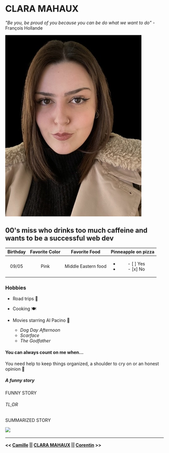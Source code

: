 # CLARA MAHAUX
 *"Be you, be proud of you because you can be do what we want to do"*  -François Hollande  
 
 ![My picture](IMG_2707.jpg)
 ## 00's miss who drinks too much caffeine and wants to be a successful web dev
 
 | Birthday | Favorite Color | Favorite Food | Pinneapple on pizza |
 | :------: | :------------: | :-----------: | :-----------------: |
 | 09/05   | Pink | Middle Eastern food | <ul><li> - [ ] Yes </li><li> - [x] No </li></ul>|
 
 ### Hobbies  
 
 * Road trips 🚗
 * Cooking 🍽
 * Movies starring Al Pacino 🎥
 
    * *Dog Day Afternoon*
    * *Scarface*
    * *The Godfather*

#### You can always count on me when...
You need help to keep things organized, a shoulder to cry on or an honest opinion 🤝
 
##### A funny story 
FUNNY STORY

###### TL;DR 
SUMMARIZED STORY

![](https://media.giphy.com/media/QBGfW8HqzXzYDojCqo/giphy.gif)

---
**<< [Camille](https://github.com/CMarchandon?tab=repositories) || [CLARA MAHAUX](https://github.com/clamaha/markdown-challenge) || [Corentin](https://github.com/corentinnys/markdown-challenge) >>**
